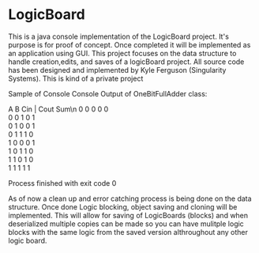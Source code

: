 # LogicBoard
This is a java console implementation of the LogicBoard project. 
It's purpose is for proof of concept. 
Once completed it will be implemented as an application using GUI. 
This project focuses on the data structure to handle creation,edits, and saves of a logicBoard project.
All source code has been designed and implemented by Kyle Ferguson (Singularity Systems). 
This is kind of a private project


Sample of Console
Console Output of OneBitFullAdder class:

A	B	Cin	|	Cout	Sum\n
0	0	0		0	0	
0	0	1		0	1	
0	1	0		0	1	
0	1	1		1	0	
1	0	0		0	1	
1	0	1		1	0	
1	1	0		1	0	
1	1	1		1	1	

Process finished with exit code 0

As of now a clean up and error catching process is being done on the data structure.
Once done Logic blocking, object saving and cloning will be implemented. This will allow 
for saving of LogicBoards (blocks) and when deserialized multiple copies can be made so you can
have mulitple logic blocks with the same logic from the saved version althroughout any other logic board.

